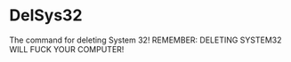 # DelSys32
The command for deleting System 32!
REMEMBER: DELETING SYSTEM32 WILL FUCK YOUR COMPUTER!
